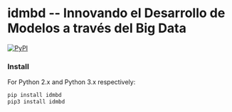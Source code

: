 # idmbd -- Innovando el Desarrollo de Modelos a través del Big Data

[![PyPI](https://img.shields.io/pypi/v/idmbd.svg?style=flat-square)](https://pypi.python.org/pypi/idmbd/)



### Install

For Python 2.x and Python 3.x respectively:

```python
pip install idmbd
pip3 install idmbd

```
